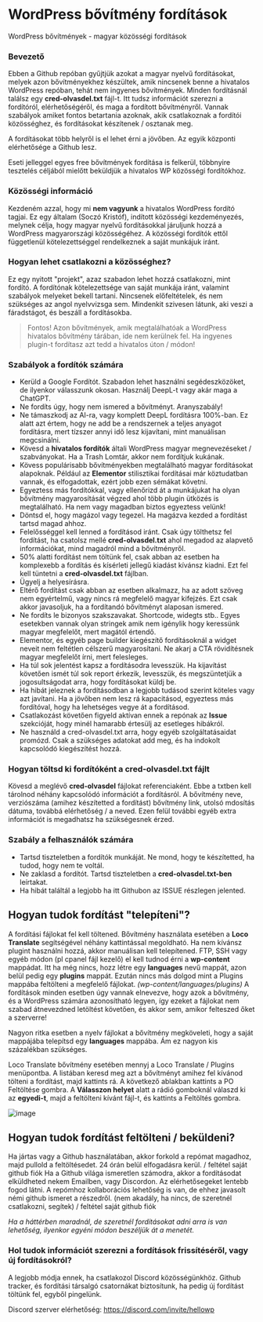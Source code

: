 # WordPress bővítmény fordítások
WordPress bővítmények - magyar közösségi fordítások


### Bevezető

Ebben a Github repóban gyűjtjük azokat a magyar nyelvű fordításokat, melyek azon bővítményekhez készültek, amik nincsenek benne a hivatalos WordPress repóban, tehát nem ingyenes bővítmények.
Minden fordításnál találsz egy **cred-olvasdel.txt** fájl-t. Itt tudsz információt szerezni a fordítóról, elérhetőségéről, és maga a fordított bővítményről. Vannak szabályok amiket fontos betartania azoknak, akik csatlakoznak a fordítói közösséghez, és fordításokat készítenek / osztanak meg.

A fordításokat több helyről is el lehet érni a jövőben. Az egyik központi elérhetősége a Github lesz.

Eseti jelleggel egyes free bővítmények fordítása is felkerül, többnyire tesztelés céljából mielőtt beküldjük a hivatalos WP közösségi fordítókhoz.

### Közösségi információ

Kezdeném azzal, hogy mi **nem vagyunk** a hivatalos WordPress fordító tagjai. Ez egy általam (Soczó Kristóf), indított közösségi kezdeményezés, melynek célja, hogy magyar nyelvű fordításokkal járuljunk hozzá a WordPress magyarországi közösségéhez. A közösségi fordítók ettől függetlenül kötelezettséggel rendelkeznek a saját munkájuk iránt.


### Hogyan lehet csatlakozni a közösséghez?

Ez egy nyitott "projekt", azaz szabadon lehet hozzá csatlakozni, mint fordító. A fordítónak kötelezettsége van saját munkája iránt, valamint szabályok melyeket bekell tartani.
Nincsenek előfeltételek, és nem szükséges az angol nyelvvizsga sem. Mindenkit szivesen látunk, aki veszi a fáradstágot, és beszáll a fordításokba. 

> Fontos! Azon bővítmények, amik megtalálhatóak a WordPress hivatalos bővítmény tárában, ide nem kerülnek fel. Ha ingyenes plugin-t fordítasz azt tedd a hivatalos úton / módon!


### Szabályok a fordítók számára

- Kerüld a Google Fordítót. Szabadon lehet használni segédeszközöket, de ilyenkor válasszunk okosan. Használj DeepL-t vagy akár maga a ChatGPT.
- Ne fordíts úgy, hogy nem ismered a bővítményt. Aranyszabály!
- Ne támaszkodj az AI-ra, vagy komplett DeepL fordításra 100%-ban. Ez alatt azt értem, hogy ne add be a rendszernek a teljes anyagot fordításra, mert tízszer annyi idő lesz kijavítani, mint manuálisan megcsinálni.
- Kövesd a **hivatalos fordítók** általi WordPress magyar megnevezéseket / szabványokat. Ha a Trash Lomtár, akkor nem fordítjuk kukának.
- Kövess populárisabb bővítményekben megtalálható magyar fordításokat alapoknak. Például az **Elementor** stilisztikai fordításai már köztudatban vannak, és elfogadottak, ezért jobb ezen sémákat követni.
- Egyeztess más fordítókkal, vagy ellenőrizd át a munkájukat ha olyan bővítmény magyarosítását végzed ahol több plugin ütközés is megtalálható. Ha nem vagy magadban biztos egyeztess velünk!
- Döntsd el, hogy magázol vagy tegezel. Ha magázva kezded a fordítást tartsd magad ahhoz.
- Felelősséggel kell lenned a fordításod iránt. Csak úgy tölthetsz fel fordítást, ha csatolsz mellé **cred-olvasdel.txt** ahol megadod az alapvető információkat, mind magadról mind a bővítményről.
- 50% alatti fordítást nem töltünk fel, csak abban az esetben ha komplexebb a fordítás és kísérleti jellegű kiadást kívánsz kiadni. Ezt fel kell tüntetni a **cred-olvasdel.txt** fájlban.
- Ügyelj a helyesírásra.
- Eltérő fordítást csak abban az esetben alkalmazz, ha az adott szöveg nem egyértelmű, vagy nincs rá megfelelő magyar kifejzés. Ezt csak akkor javasoljuk, ha a fordítandó bővítményt alaposan ismered.
- Ne fordíts le bizonyos szakszavakat. Shortcode, widegts stb.. Egyes esetekben vannak olyan stringek amik nem igénylik hogy keressünk magyar megfelelőt, mert magától értendő.
- Elementor, és egyéb page builder kiegészítő fordításoknál a widget neveit nem feltétlen célszerű magyarosítani. Ne akarj a CTA rövidítésnek magyar megfelelőt írni, mert felesleges.
- Ha túl sok jelentést kapsz a fordításodra levesszük. Ha kijavítást követően ismét túl sok report érkezik, levesszük, és megszüntetjük a jogosultságodat arra, hogy fordításokat küldj be.
- Ha hibát jeleznek a fordításodban a legjobb tudásod szerint köteles vagy azt javítani. Ha a jövőben nem lesz rá kapacitásod, egyeztess más fordítóval, hogy ha lehetséges vegye át a fordításod.
- Csatlakozást követően figyeld aktívan ennek a repónak az **Issue** szekcióját, hogy minél hamarabb értesülj az esetleges hibákról.
- Ne használd a cred-olvasdel.txt arra, hogy egyéb szolgáltatásaidat promózd. Csak a szükséges adatokat add meg, és ha indokolt kapcsolódó kiegészítést hozzá.

### Hogyan töltsd ki fordítóként a cred-olvasdel.txt fájlt

Kövesd a meglévő **cred-olvasdel** fájlokat referenciaként. Ebbe a txtben kell tárolnod néhány kapcsolódó információt a fordításról. A bővítmény neve, verziószáma (amihez készítetted a fordítást) bővítmény link, utolsó mdosítás dátuma, továbbá elérhetőség / a neved. Ezen felül további egyéb extra információt is megadhatsz ha szükségesnek érzed.


### Szabály a felhasználók számára

- Tartsd tiszteletben a fordítók munkáját. Ne mond, hogy te készítetted, ha tudod, hogy nem te voltál.
- Ne zaklasd a fordítót. Tartsd tiszteletben a **cred-olvasdel.txt-ben** leírtakat.
- Ha hibát találtál a legjobb ha itt Githubon az ISSUE részlegen jelented.



## Hogyan tudok fordítást "telepíteni"?

A fordítási fájlokat fel kell töltened. Bővítmény használata esetében a **Loco Translate** segítségével néhány kattintással megoldható. Ha nem kívánsz plugint használni hozzá, akkor manuálisan kell telepítened.
FTP, SSH vagy egyéb módon (pl cpanel fájl kezelő) el kell tudnod érni a **wp-content** mappádat. Itt ha még nincs, hozz létre egy **languages** nevű mappát, azon belül pedig egy **plugins** mappát. Ezután nincs más dolgod mint a Plugins mappába feltölteni a megfelelő fájlokat. *(wp-content/languages/plugins)* A fordítások minden esetben úgy vannak elnevezve, hogy azok a bővítmény, és a WordPress számára azonosítható legyen, így ezeket a fájlokat nem szabad átnevezdned letöltést követően, és akkor sem, amikor felteszed őket a szerverre!

Nagyon ritka esetben a nyelv fájlokat a bővítmény megköveleti, hogy a saját mappájába telepítsd egy **languages** mappába. Ám ez nagyon kis százalékban szükséges.

Loco Translate bővítmény esetében mennyj a Loco Translate / Plugins menüpontba. A listában keresd meg azt a bővítményt amihez fel kívánod tölteni a fordítást, majd kattints rá. A következő ablakban kattints a PO Feltöltése gombra. A **Válasszon helyet** alatt a rádió gomboknál válaszd ki az **egyedi-t**, majd a feltölteni kívánt fájl-t, és kattints a Feltöltés gombra.

![image](https://github.com/Lonsdale201/wp-magyar-forditasok/assets/23199033/8908d090-c9d2-46bf-96c9-9d6cdeefa82a)

## Hogyan tudok fordítást feltölteni / beküldeni?

Ha jártas vagy a Github használatában, akkor forkold a repómat magadhoz, majd pullold a feltöltésedet. 24 órán belül elfogadásra kerül. / feltétel saját github fiók
Ha a Github világa ismeretlen számodra, akkor a fordításodat elküldheted nekem Emailben, vagy Discordon. Az elérhetősegeket lentebb fogod látni.
A repómhoz kollaborációs lehetőség is van, de ehhez javasolt némi github ismeret a részedről. (nem akadály, ha nincs, de szeretnél csatlakozni, segítek) / feltétel saját github fiók

*Ha a háttérben maradnál, de szeretnél fordításokat adni arra is van lehetőség, ilyenkor egyéni módon beszéljük át a menetét.*

### Hol tudok információt szerezni a fordítások frissítéséről, vagy új fordításokról? 

A legjobb módja ennek, ha csatlakozol Discord közösségünkhöz. Github tracker, és fordítási társalgó csatornákat biztosítunk, ha pedig új fordítást töltünk fel, egyből pingelünk.

Discord szerver elérhetőség: https://discord.com/invite/hellowp
